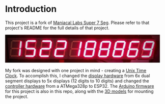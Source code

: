 # Introduction

This project is a fork of [Maniacal Labs Super 7 Seg](https://github.com/ManiacalLabs/Super7Seg). Please refer to that project's README for the full details of that project.

![Unix Time Clock](unix-time-clock.jpeg)

My fork was designed with one project in mind - creating a [Unix Time Clock](https://mylifeasa.tinkerer.us/unix-time-clock-57b17d05442e). To accomplish this, I changed the [display hardware](https://github.com/dwaq/Super7Seg/tree/master/kicad/Super7Display) from 6x dual segment displays to 5x displays (12 digits to 10 digits) and changed the [controller hardware](https://github.com/dwaq/Super7Seg/tree/master/kicad/Super7Controller) from a ATMega328p to ESP32. The [Arduino firmware](https://github.com/dwaq/Super7Seg/tree/master/Firmware-ESP32) for this project is also in this repo, along with the [3D models](https://github.com/dwaq/Super7Seg/tree/master/Mount-ESP32) for mounting the project.